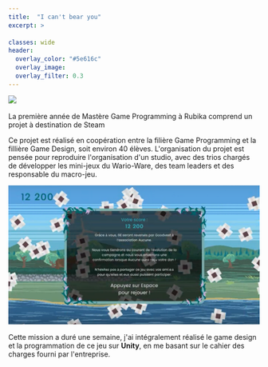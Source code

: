 ```yaml
---
title:  "I can't bear you"
excerpt: >
  
classes: wide
header:
  overlay_color: "#5e616c"
  overlay_image: 
  overlay_filter: 0.3
---
```


![](../assets/images/i-cant-bear-you.gif)

La première année de Mastère Game Programming à Rubika comprend un projet à destination de Steam

Ce projet est réalisé en coopération entre la filière Game Programming et la fillière Game Design, soit environ 40 élèves. L'organisation du projet est pensée pour reproduire l'organisation d'un studio, avec des trios chargés de développer les mini-jeux du Wario-Ware, des team leaders et des responsable du macro-jeu.

![](../assets/images/eco-runner-score.png)

Cette mission a duré une semaine, j'ai intégralement réalisé le game design et la programmation de ce jeu sur **Unity**, en me basant sur le cahier des charges fourni par l'entreprise.